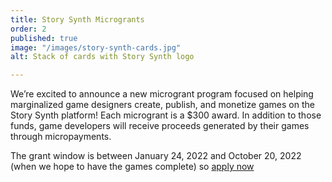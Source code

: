 ```yaml
---
title: Story Synth Microgrants
order: 2
published: true
image: "/images/story-synth-cards.jpg"
alt: Stack of cards with Story Synth logo

---
```

We’re excited to announce a new microgrant program focused on helping marginalized game designers create, publish, and monetize games on the Story Synth platform! Each microgrant is a $300 award. In addition to those funds, game developers will receive proceeds generated by their games through micropayments.

The grant window is between January 24, 2022 and October 20, 2022 (when we hope to have the games complete) so [apply now](https://www.bigbadcon.com/story-synth-microgrants/)